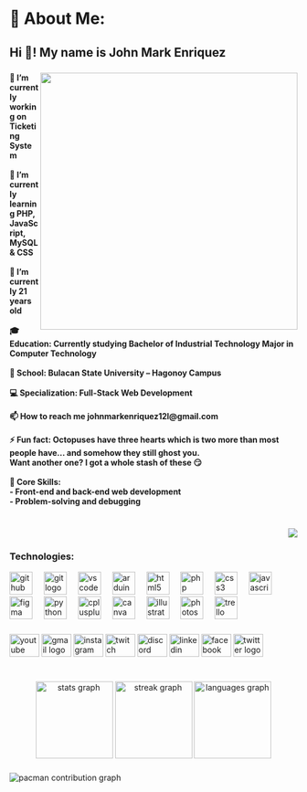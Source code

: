 # 💫 About Me:
<h2 align="left">Hi 👋! My name is John Mark Enriquez</h2>

###

<img align="right" height="450" src="https://images-wixmp-ed30a86b8c4ca887773594c2.wixmp.com/f/ef0dce32-6f0b-4271-8e8e-2123c92d6b98/ddzjt7j-762e9c28-33f4-4361-9ba4-19f62d0f8f75.gif?token=eyJ0eXAiOiJKV1QiLCJhbGciOiJIUzI1NiJ9.eyJzdWIiOiJ1cm46YXBwOjdlMGQxODg5ODIyNjQzNzNhNWYwZDQxNWVhMGQyNmUwIiwiaXNzIjoidXJuOmFwcDo3ZTBkMTg4OTgyMjY0MzczYTVmMGQ0MTVlYTBkMjZlMCIsIm9iaiI6W1t7InBhdGgiOiJcL2ZcL2VmMGRjZTMyLTZmMGItNDI3MS04ZThlLTIxMjNjOTJkNmI5OFwvZGR6anQ3ai03NjJlOWMyOC0zM2Y0LTQzNjEtOWJhNC0xOWY2MmQwZjhmNzUuZ2lmIn1dXSwiYXVkIjpbInVybjpzZXJ2aWNlOmZpbGUuZG93bmxvYWQiXX0.IkvXEuKSic9v4_vNzqZkXflJqErTiMFIziCee6bFspU"  />

###

<h4 align="left">🔭 I’m currently working on Ticketing System<br><br>🌱 I’m currently learning PHP, JavaScript, MySQL & CSS<br><br>📍 I’m currently 21 years old<br><br>🎓 Education: Currently studying Bachelor of Industrial Technology Major in Computer Technology<br><br>🏫 School: Bulacan State University – Hagonoy Campus<br><br>💻 Specialization: Full-Stack Web Development<br><br>📫 How to reach me johnmarkenriquez12l@gmail.com<br><br>⚡ Fun fact: Octopuses have three hearts which is two more than most people have… and somehow they still ghost you.<br>Want another one? I got a whole stash of these 😏<br><br>🧠 Core Skills:<br>   - Front-end and back-end web development<br>   - Problem-solving and debugging</h4>

###

<br clear="both">

<div align="right">
  <img src="https://profile-counter.glitch.me/Bojiii28/count.svg?"  />
</div>

###
<h3>Technologies:</h3>
<div align="left">
  <img src="https://cdn.jsdelivr.net/gh/devicons/devicon/icons/github/github-original.svg" height="40" alt="github logo"  />
  <img width="12" />
  <img src="https://cdn.jsdelivr.net/gh/devicons/devicon/icons/git/git-original.svg" height="40" alt="git logo"  />
  <img width="12" />
  <img src="https://cdn.jsdelivr.net/gh/devicons/devicon/icons/vscode/vscode-original.svg" height="40" alt="vscode logo"  />
  <img width="12" />
  <img src="https://cdn.jsdelivr.net/gh/devicons/devicon/icons/arduino/arduino-original.svg" height="40" alt="arduino logo"  />
  <img width="12" />
  <img src="https://cdn.jsdelivr.net/gh/devicons/devicon/icons/html5/html5-original.svg" height="40" alt="html5 logo"  />
  <img width="12" />
  <img src="https://cdn.jsdelivr.net/gh/devicons/devicon/icons/php/php-original.svg" height="40" alt="php logo"  />
  <img width="12" />
  <img src="https://cdn.jsdelivr.net/gh/devicons/devicon/icons/css3/css3-original.svg" height="40" alt="css3 logo"  />
  <img width="12" />
  <img src="https://cdn.jsdelivr.net/gh/devicons/devicon/icons/javascript/javascript-original.svg" height="40" alt="javascript logo"  />
  <img width="12" />
  <img src="https://cdn.jsdelivr.net/gh/devicons/devicon/icons/figma/figma-original.svg" height="40" alt="figma logo"  />
  <img width="12" />
  <img src="https://cdn.jsdelivr.net/gh/devicons/devicon/icons/python/python-original.svg" height="40" alt="python logo"  />
  <img width="12" />
  <img src="https://cdn.jsdelivr.net/gh/devicons/devicon/icons/cplusplus/cplusplus-original.svg" height="40" alt="cplusplus logo"  />
  <img width="12" />
  <img src="https://cdn.jsdelivr.net/gh/devicons/devicon/icons/canva/canva-original.svg" height="40" alt="canva logo"  />
  <img width="12" />
  <img src="https://cdn.jsdelivr.net/gh/devicons/devicon/icons/illustrator/illustrator-plain.svg" height="40" alt="illustrator logo"  />
  <img width="12" />
  <img src="https://cdn.jsdelivr.net/gh/devicons/devicon/icons/photoshop/photoshop-plain.svg" height="40" alt="photoshop logo"  />
  <img width="12" />
  <img src="https://cdn.jsdelivr.net/gh/devicons/devicon/icons/trello/trello-plain.svg" height="40" alt="trello logo"  />
</div>

###

<div align="left">
  <img src="https://raw.githubusercontent.com/maurodesouza/profile-readme-generator/master/src/assets/icons/social/youtube/default.svg" width="52" height="40" alt="youtube logo"  />
  <img src="https://raw.githubusercontent.com/maurodesouza/profile-readme-generator/master/src/assets/icons/social/gmail/default.svg" width="52" height="40" alt="gmail logo"  />
  <img src="https://raw.githubusercontent.com/maurodesouza/profile-readme-generator/master/src/assets/icons/social/instagram/default.svg" width="52" height="40" alt="instagram logo"  />
  <img src="https://raw.githubusercontent.com/maurodesouza/profile-readme-generator/master/src/assets/icons/social/twitch/default.svg" width="52" height="40" alt="twitch logo"  />
  <img src="https://raw.githubusercontent.com/maurodesouza/profile-readme-generator/master/src/assets/icons/social/discord/default.svg" width="52" height="40" alt="discord logo"  />
  <img src="https://raw.githubusercontent.com/maurodesouza/profile-readme-generator/master/src/assets/icons/social/linkedin/default.svg" width="52" height="40" alt="linkedin logo"  />
  <img src="https://raw.githubusercontent.com/maurodesouza/profile-readme-generator/master/src/assets/icons/social/facebook/default.svg" width="52" height="40" alt="facebook logo"  />
  <img src="https://raw.githubusercontent.com/maurodesouza/profile-readme-generator/master/src/assets/icons/social/twitter/default.svg" width="52" height="40" alt="twitter logo"  />
</div>

###

<br clear="both">

<div align="center">
  <img src="https://github-readme-stats.vercel.app/api?username=Bojiii28&hide_title=false&hide_rank=false&show_icons=true&include_all_commits=true&count_private=true&disable_animations=false&theme=dark&locale=en&hide_border=false" height="135" alt="stats graph"  />
  <img src="https://streak-stats.demolab.com?user=Bojiii28&locale=en&mode=daily&theme=dark&hide_border=false&border_radius=5" height="135" alt="streak graph"  />
  <img src="https://github-readme-stats.vercel.app/api/top-langs?username=Bojiii28&locale=en&hide_title=false&layout=compact&card_width=320&langs_count=5&theme=dark&hide_border=false" height="135" alt="languages graph"  />
</div>

###

<picture>
  <source media="(prefers-color-scheme: dark)" srcset="https://raw.githubusercontent.com/Bojiii28/Bojiii28/output/pacman-contribution-graph-dark.svg">
  <source media="(prefers-color-scheme: light)" srcset="https://raw.githubusercontent.com/Bojiii28/Bojiii28/output/pacman-contribution-graph.svg">
  <img alt="pacman contribution graph" src="https://raw.githubusercontent.com/Bojiii28/Bojiii28/output/pacman-contribution-graph.svg">
</picture>

###

